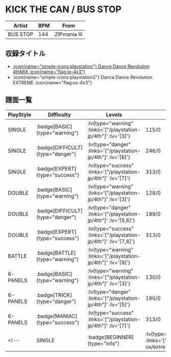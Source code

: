 # KICK THE CAN / BUS STOP

|Artist|BPM|From|
|------|---|----|
|BUS STOP|144|ZIPmania III|

## 収録タイトル

- [ :icon{name="simple-icons:playstation"} Dance Dance Revolution 4thMIX :icon{name="flag:jp-4x3"} ](/playstation-jp/4th)
- :icon{name="simple-icons:playstation2"} Dance Dance Revolution EXTREME :icon{name="flag:us-4x3"}

## 譜面一覧

|PlayStyle|Difficulty|Levels|Notes|Movie|
|---------|----------|------|-----|-----|
|SINGLE| :badge[BASIC]{type="warning"} | :lv{type="warning" :links='["/playstation-jp/4th"]' :lv='[3]'} |115/0||
|SINGLE| :badge[DIFFICULT]{type="danger"} | :lv{type="danger" :links='["/playstation-jp/4th"]' :lv='[6]'} |246/0||
|SINGLE| :badge[EXPERT]{type="success"} | :lv{type="success" :links='["/playstation-jp/4th"]' :lv='[7]'} |313/0||
|DOUBLE| :badge[BASIC]{type="warning"} | :lv{type="warning" :links='["/playstation-jp/4th"]' :lv='[3]'} |128/0||
|DOUBLE| :badge[DIFFICULT]{type="danger"} | :lv{type="danger" :links='["/playstation-jp/4th"]' :lv='[5,6]'} |189/0||
|DOUBLE| :badge[EXPERT]{type="success"} | :lv{type="success" :links='["/playstation-jp/4th"]' :lv='[7,8]'} |313/0||
|BATTLE| :badge[BATTLE]{type="warning"} | :lv{type="warning" :links='["/playstation-jp/4th"]' :lv='[8]'} |||
|6-PANELS| :badge[BASIC]{type="warning"} | :lv{type="warning" :links='["/playstation-jp/4th"]' :lv='[3]'} |130/0||
|6-PANELS| :badge[TRICK]{type="danger"} | :lv{type="danger" :links='["/playstation-jp/4th"]' :lv='[5]'} |190/0||
|6-PANELS| :badge[MANIAC]{type="success"} | :lv{type="success" :links='["/playstation-jp/4th"]' :lv='[7]'} |313/0||
<!-- |SINGLE| :badge[BEGINNER]{type="info"} | :lv{type="info" :links='["/playstation2-us/extreme"]' :lv='[1]'} |130/0|| -->
